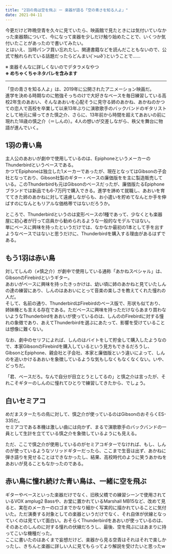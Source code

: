 ```yaml
---
title: "2羽の鳥は空を飛ぶ ー 楽器が語る「空の青さを知る人よ」"
date: 2021-04-11
---
```


今更だけど昨晩空青を久々に見ていたら、映画館で見たときには気付いていなかった楽器類について、今になって楽器を少しだけ触り始めたことで、いくつか気付いたことがあったので書いてみたい。  
とはいえ、当時パンフ買い忘れたし、関連書籍などを読んだこともないので、公式で触れられている話題だったらどんまい(´>ω∂`)ということで……  

※ 楽器そんなに詳しくないのでデタラメなやつ  
**※ めちゃくちゃネタバレを含みます**

---

「空の青さを知る人よ」は、2019年に公開されたアニメーション映画だ。  
進学を決める時期なのに勉強そっちのけで大好きなベースを毎日練習している高校2年生のあおい、そんなあおいを心配そうに見守る姉のあかね、あかねのかつての恋人で高校を卒業して以来13年ぶりに演歌歌手のバックバンドのギタリストとして地元に帰ってきた慎之介、さらに、13年前から時間を超えてあおいの前に現れた18歳の慎之介（＝しんの）。4人の想いが交差しながら、秩父を舞台に物語が進んでいく。  

## 1羽の青い鳥
主人公のあおいが劇中で使用しているのは、EpiphoneというメーカーのThunderbirdというベースである。  
かつてEpiphoneは独立した1メーカーであったが、現在となってはGibsonの子会社となっており、Gibson社製のギター・ベースの廉価版をを主に製造販売している。このThunderbirdも元はGibsonのベースだったが、廉価版たるEpiphoneブランドでは新品でも6-7万円で購入できる。進学を諦めて就職し、あおいを育ててきた姉のあかねに対して遠慮しながらも、お小遣いを貯めてなんとか手を伸ばすのになんともリアルな価格帯ではないだろうか。  

ところで、Thunderbirdというのは変形ベースの1種であって、少なくとも楽器屋に初心者が行って店員から勧められるような一般的なモデルではない。  
単にベースに興味を持ったというだけでは、なかなか最初の1本として手を出すようなベースではないと思うだけに、Thunderbirdを購入する理由があるはずである。  

## もう1羽は赤い鳥
対してしんの（≠慎之介）が劇中で使用している通称「あかねスペシャル」は、GibsonのFirebirdというギター。  
あおいがベースに興味を持ったきっかけは、幼い頃に姉のあかねと見ていたしんの達の練習にあり、しんのはあおいにとって音楽の楽しさを教えてくれた憧れの人だ。  
そして、名前の通り、ThunderbirdはFirebirdのベース版で、形状も似ており、姉妹機とも言える存在である。ただベースに興味を持っただけならあまり買わないようなThunderbirdをあおいが使っているのは、しんののFirebirdに対する憧れの象徴であり、あえてThunderbirdを選ぶにあたって、影響を受けていることは想像に難くない。  

なお、劇中のセリフによれば、しんのはバイトをして貯金して購入したようなので、本家GibsonのFirebirdを購入しているという見方もできるだろうし、GibsonとEpiphone、親会社と子会社、本家と廉価版という違いによって、しんのを追いかけるあおいを象徴しているような気もしなくもなくなくない。いや、どっちだ。  

「君、ベースだろ。なんで自分が目立とうとしてるの」と慎之介は言ったが、それこそギターのしんのに憧れてひとりで練習してきたから、でしょう。  

## 白いセミアコ
めだまスターたちの鳥に対して、慎之介が使っているのはGibsonのおそらくES-335だ。  
セミアコである本機は激しい曲には向かず、まるで演歌歌手のバックバンドの一員として生計を立てている慎之介を象徴しているようにも見える。  

ただ、ここで慎之介が使用しているのがセミアコギターでなければ、もし、しんのが使っているようなソリッドギターだったら、ここまで生音は出ず、あかねに弾き語りを見せることはできなかったし、結果、高校時代のように笑うあかねをあおいが見ることもなかったのである。

## 赤い鳥に憧れ続けた青い鳥は、一緒に空を飛ぶ
ギターやベースといった楽器だけでなく、旧秩父橋での練習シーンで使用されているVOX amplug2 Bassや、お堂に置かれているMarshall MB15など、改めて見ると、実在のメーカーのロゴまでかなり細かく写実的に描かれていることに気付いた。ただ演奏する対象としての楽器というだけでなく、それ自体が伏線となっていくのは見ていて面白い。おそらくThunderbirdをあおいが使っているのは、そのあとのしんのに対する憧れの伏線だろうし、最後、空を飛ぶにはあまりに持ってこいな機種だった。  
ここに書いたのはあくまで妄想だけど、楽器から見る空青はそれはそれで楽しかったし、きちんと楽器に詳しい人に見てもらってより解説を受けたいと思ったw  
